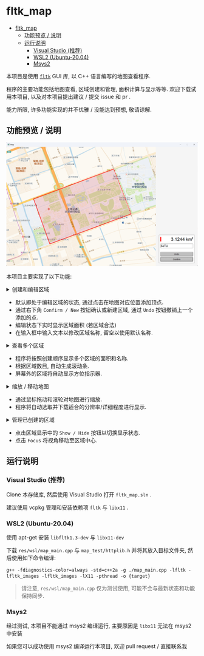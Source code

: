# fltk_map

- [fltk\_map](#fltk_map)
  - [功能预览 / 说明](#功能预览--说明)
  - [运行说明](#运行说明)
    - [Visual Studio (推荐)](#visual-studio-推荐)
    - [WSL2 (Ubuntu-20.04)](#wsl2-ubuntu-2004)
    - [Msys2](#msys2)


本项目是使用 [`fltk`](https://github.com/fltk/fltk/) GUI 库, 以 C++ 语言编写的地图查看程序.

程序的主要功能包括地图查看, 区域创建和管理, 面积计算与显示等等. 欢迎下载试用本项目, 以及对本项目提出建议 / 提交 issue 和 pr .

能力所限, 许多功能实现的并不优雅 / 没能达到预想, 敬请谅解.


## 功能预览 / 说明

![默认界面](res/img/default_view.png)

本项目主要实现了以下功能:

<details> <summary> 创建和编辑区域 </summary>

![创建区域](res/img/adding_points.png)

</details>

- 默认即处于编辑区域的状态, 通过点击在地图对应位置添加顶点.
- 通过右下角 `Confirm / New` 按钮确认或新建区域, 通过 `Undo` 按钮撤销上一个添加的点.
- 编辑状态下实时显示区域面积 (若区域合法)
- 在输入框中输入文本以修改区域名称, 留空以使用默认名称.

<details> <summary> 查看多个区域 </summary>

![多个区域](res/img/multiple_areas.png)

![更多区域](res/img/more_areas.png)

</details>

- 程序将按照创建顺序显示多个区域的面积和名称. 
- 根据区域数目, 自动生成滚动条.
- 屏幕外的区域将自动显示方位指示器.

<details> <summary> 缩放 / 移动地图 </summary>

![缩放和移动](res/img/zoom.png)

</details>

- 通过鼠标拖动和滚轮对地图进行缩放.
- 程序将自动选取并下载适合的分辨率/详细程度进行显示.

<details> <summary> 管理已创建的区域 </summary>

![隐藏区域](res/img/hide_areas.png)

![中置区域](res/img/focus.png)

</details>

- 点击区域显示中的 `Show / Hide` 按钮以切换显示状态.
- 点击 `Focus` 将视角移动至区域中心.


## 运行说明

### Visual Studio (推荐)

Clone 本存储库, 然后使用 Visual Studio 打开 `fltk_map.sln` .

建议使用 vcpkg 管理和安装依赖项 `fltk` 与 `libx11` .

### WSL2 (Ubuntu-20.04)

使用 apt-get 安装 `libfltk1.3-dev` 与 `libx11-dev`

下载 `res/wsl/map_main.cpp` 与 `map_test/httplib.h` 并将其放入目标文件夹, 然后使用如下命令编译:

```
g++ -fdiagnostics-color=always -std=c++2a -g ./map_main.cpp -lfltk -lfltk_images -lfltk_images -lX11 -pthread -o {target}
```

> 请注意, `res/wsl/map_main.cpp` 仅为测试使用, 可能不会与最新状态和功能保持同步.

### Msys2

经过测试, 本项目不能通过 msys2 编译运行, 主要原因是 `libx11` 无法在 msys2 中安装

如果您可以成功使用 msys2 编译运行本项目, 欢迎 pull request / 直接联系我